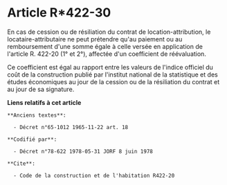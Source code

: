 # Article R*422-30

En cas de cession ou de résiliation du contrat de location-attribution, le locataire-attributaire ne peut prétendre qu'au
paiement ou au remboursement d'une somme égale à celle versée en application de l'article R. 422-20 (1° et 2°), affectée d'un
coefficient de réévaluation.

Ce coefficient est égal au rapport entre les valeurs de l'indice officiel du coût de la construction publié par l'institut
national de la statistique et des études économiques au jour de la cession ou de la résiliation du contrat et au jour de sa
signature.

**Liens relatifs à cet article**

	**Anciens textes**:

	  - Décret n°65-1012 1965-11-22 art. 18

	**Codifié par**:

	  - Décret n°78-622 1978-05-31 JORF 8 juin 1978

	**Cite**:

	  - Code de la construction et de l'habitation R422-20
